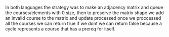 In both languages the strategy was to make an adjacency matrix and 
queue the courses/elements with 0 size, then to preserve the matrix shape we add an
invalid course to the matrix and update processed
once we proccessed all the courses we can return true
if we dont we can return false because a cycle represents a course that has a prereq for itself.